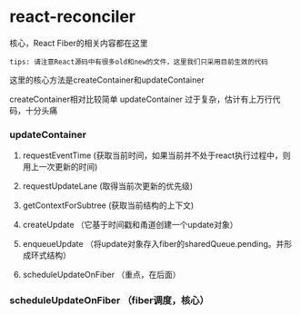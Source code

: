 # react-reconciler


核心，React Fiber的相关内容都在这里

`tips: 请注意React源码中有很多old和new的文件，这里我们只采用目前生效的代码`

这里的核心方法是createContainer和updateContainer

createContainer相对比较简单
updateContainer 过于复杂，估计有上万行代码，十分头痛

### updateContainer

1. requestEventTime (获取当前时间，如果当前并不处于react执行过程中，则用上一次更新的时间)

2. requestUpdateLane (取得当前次更新的优先级)

3. getContextForSubtree (获取当前结构的上下文)

4. createUpdate （它基于时间戳和甬道创建一个update对象）

5. enqueueUpdate （将update对象存入fiber的sharedQueue.pending。并形成环式结构）

6. scheduleUpdateOnFiber （重点，在后面）

### scheduleUpdateOnFiber （fiber调度，核心）
